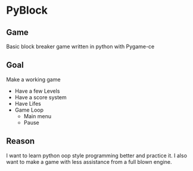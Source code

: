 # PyBlock

## Game

Basic block breaker game written in python with Pygame-ce

## Goal

Make a working game
- Have a few Levels
- Have a score system
- Have Lifes
- Game Loop
    - Main menu
    - Pause

## Reason

I want to learn python oop style programming better and practice it. I also want to make a game with less assistance from a full blown engine.

